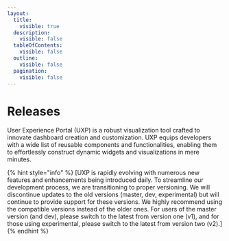 ```yaml
---
layout:
  title:
    visible: true
  description:
    visible: false
  tableOfContents:
    visible: false
  outline:
    visible: false
  pagination:
    visible: false
---
```


# Releases

User Experience Portal (UXP) is a robust visualization tool crafted to innovate dashboard creation and customization. UXP equips developers with a wide list of reusable components and functionalities, enabling them to effortlessly construct dynamic widgets and visualizations in mere minutes.



{% hint style="info" %}
[UXP is rapidly evolving with numerous new features and enhancements being introduced daily. To streamline our development process, we are transitioning to proper versioning. We will discontinue updates to the old versions (master, dev, experimental) but will continue to provide support for these versions. We highly recommend using the compatible versions instead of the older ones. For users of the master version (and dev), please switch to the latest from version one (v1), and for those using experimental, please switch to the latest from version two (v2).]
{% endhint %}
